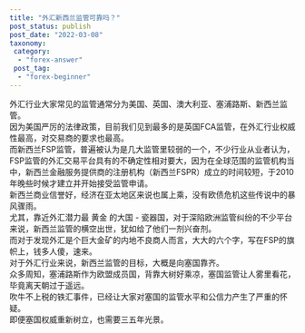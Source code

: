 ```yaml
---
title: "外汇新西兰监管可靠吗？"
post_status: publish
post_date: "2022-03-08"
taxonomy:
 category: 
  - "forex-answer"
 post_tag: 
  - "forex-beginner"
---
```


外汇行业大家常见的监管通常分为美国、英国、澳大利亚、塞浦路斯、新西兰监管。  
因为美国严厉的法律政策，目前我们见到最多的是英国FCA监管，在外汇行业权威性最高，对交易商的要求也最高。  
而新西兰FSP监管，普遍被认为是几大监管里较弱的一个，不少行业从业者认为，FSP监管的外汇交易平台具有的不确定性相对要大，因为在全球范围的监管机构当中，新西兰金融服务提供商的注册机构（新西兰FSPR）成立的时间较短，于2010年晚些时候才建立并开始接受监管申请。  
新西兰商业信誉好，经济在亚太地区来说也属上乘，没有欧债危机这些传说中的暴风骤雨。  
尤其，靠近外汇潜力最 黄金 的大国 - 瓷器国，对于深陷欧洲监管纠纷的不少平台来说，新西兰监管的横空出世，犹如给了他们一剂兴奋剂。  
而对于发现外汇是个巨大金矿的内地不良商人而言，大大的六个字，写在FSP的旗帜上，钱多人傻，速来。  
对于外汇行业来说，新西兰监管的目标，大概是向塞国靠齐。  
众多周知，塞浦路斯作为欧盟成员国，背靠大树好乘凉，塞国监管让人雾里看花，毕竟离天朝过于遥远。  
吹牛不上税的铁汇事件，已经让大家对塞国的监管水平和公信力产生了严重的怀疑。  
即便塞国权威重新树立，也需要三五年光景。
